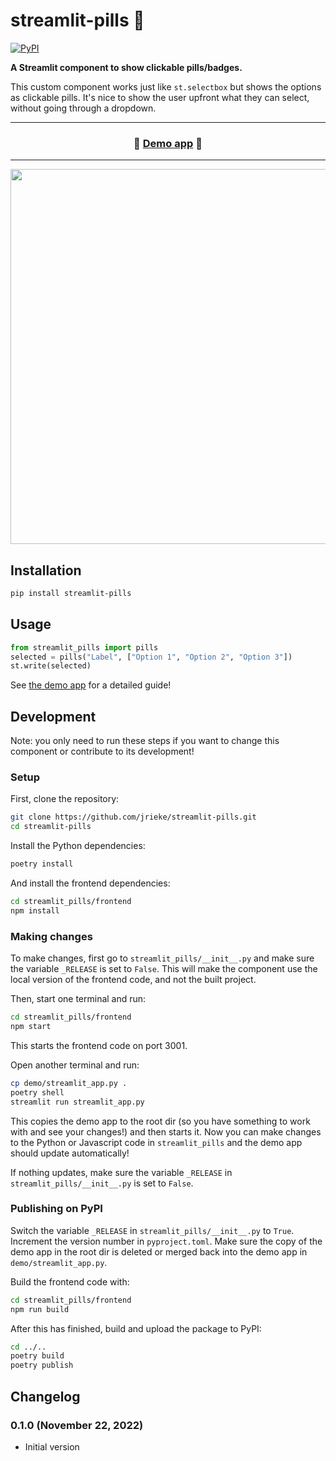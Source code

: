 # streamlit-pills 💊

[![PyPI](https://img.shields.io/pypi/v/streamlit-pills)](https://pypi.org/project/streamlit-pills/)

**A Streamlit component to show clickable pills/badges.**

This custom component works just like `st.selectbox` but shows the options as clickable 
pills. It's nice to show the user upfront what they can select, without going through a 
dropdown.

---

<h3 align="center">
  💊 <a href="https://pills.streamlit.app/">Demo app</a> 💊
</h3>

---

<p align="center">
    <a href="https://pills.streamlit.app/"><img src="images/demo.gif" width=600></a>
</p>


## Installation

```bash
pip install streamlit-pills
```

## Usage

```python
from streamlit_pills import pills
selected = pills("Label", ["Option 1", "Option 2", "Option 3"])
st.write(selected)
```

See [the demo app](https://pills.streamlit.app/) for a detailed guide!


## Development

Note: you only need to run these steps if you want to change this component or 
contribute to its development!

### Setup

First, clone the repository:

```bash
git clone https://github.com/jrieke/streamlit-pills.git
cd streamlit-pills
```

Install the Python dependencies:

```bash
poetry install
```

And install the frontend dependencies:

```bash
cd streamlit_pills/frontend
npm install
```

### Making changes

To make changes, first go to `streamlit_pills/__init__.py` and make sure the 
variable `_RELEASE` is set to `False`. This will make the component use the local 
version of the frontend code, and not the built project. 

Then, start one terminal and run:

```bash
cd streamlit_pills/frontend
npm start
```

This starts the frontend code on port 3001.

Open another terminal and run:

```bash
cp demo/streamlit_app.py .
poetry shell
streamlit run streamlit_app.py
```

This copies the demo app to the root dir (so you have something to work with and see 
your changes!) and then starts it. Now you can make changes to the Python or Javascript 
code in `streamlit_pills` and the demo app should update automatically!

If nothing updates, make sure the variable `_RELEASE` in `streamlit_pills/__init__.py` is set to `False`. 


### Publishing on PyPI

Switch the variable `_RELEASE` in `streamlit_pills/__init__.py` to `True`. 
Increment the version number in `pyproject.toml`. Make sure the copy of the demo app in 
the root dir is deleted or merged back into the demo app in `demo/streamlit_app.py`.

Build the frontend code with:

```bash
cd streamlit_pills/frontend
npm run build
```

After this has finished, build and upload the package to PyPI:

```bash
cd ../..
poetry build
poetry publish
```

## Changelog

### 0.1.0 (November 22, 2022)
- Initial version
